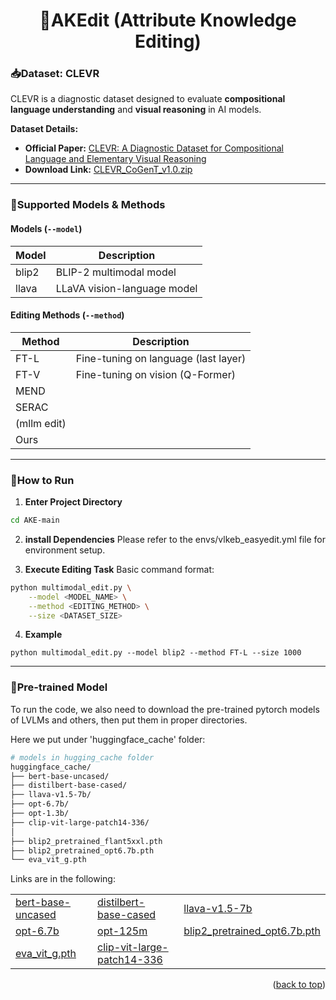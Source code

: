 <h1 align="center">🎇AKEdit (Attribute Knowledge Editing)</h1>


### 📥Dataset: CLEVR
CLEVR is a diagnostic dataset designed to evaluate **compositional language understanding** and **visual reasoning** in AI models.

**Dataset Details:**  
- **Official Paper:** [CLEVR: A Diagnostic Dataset for Compositional Language and Elementary Visual Reasoning](https://cs.stanford.edu/people/jcjohns/clevr/)  
- **Download Link:** [CLEVR_CoGenT_v1.0.zip](https://dl.fbaipublicfiles.com/clevr/CLEVR_CoGenT_v1.0.zip)  

---

### 🤖Supported Models & Methods

#### Models (`--model`)
| Model  | Description                  |
|--------|------------------------------|
| blip2  | BLIP-2 multimodal model      |
| llava  | LLaVA vision-language model  |

#### Editing Methods (`--method`)
| Method | Description                              |
|--------|------------------------------------------|
| FT-L   | Fine-tuning on language (last layer)     |
| FT-V   | Fine-tuning on vision (Q-Former)        |
| MEND   |   |
| SERAC  |  |
| (mllm edit)   |   |
| Ours  |  |

---

### 🚀How to Run

1. **Enter Project Directory**
```bash
cd AKE-main
```
2. **install Dependencies**
Please refer to the envs/vlkeb_easyedit.yml file for environment setup.

3. **Execute Editing Task**
Basic command format:
```bash
python multimodal_edit.py \
    --model <MODEL_NAME> \
    --method <EDITING_METHOD> \
    --size <DATASET_SIZE>
```
4. **Example**
```bach
python multimodal_edit.py --model blip2 --method FT-L --size 1000
```

---

### 🙂Pre-trained Model

To run the code, we also need to download the pre-trained pytorch models of LVLMs and others, then put them in proper directories.

Here we put under 'huggingface_cache' folder:
```bash
# models in hugging_cache folder
huggingface_cache/
├── bert-base-uncased/
├── distilbert-base-cased/
├── llava-v1.5-7b/
├── opt-6.7b/
├── opt-1.3b/
├── clip-vit-large-patch14-336/
│   
├── blip2_pretrained_flant5xxl.pth
├── blip2_pretrained_opt6.7b.pth
└── eva_vit_g.pth
``` 
Links are in the following:
<table>
    <tr>
        <td><a href="https://huggingface.co/google-bert/bert-base-uncased">bert-base-uncased</a></td>
        <td><a href="https://huggingface.co/distilbert/distilbert-base-cased">distilbert-base-cased</a></td>
        <td><a href="https://huggingface.co/liuhaotian/llava-v1.5-7b">llava-v1.5-7b</a></td>
    </tr>
    <tr>
        <td><a href="https://huggingface.co/facebook/opt-6.7b">opt-6.7b</a></td>
        <td><a href="https://huggingface.co/facebook/opt-1.3b">opt-125m</a></td>
        <td><a href="https://storage.googleapis.com/sfr-vision-language-research/LAVIS/models/BLIP2/blip2_pretrained_opt6.7b.pth">blip2_pretrained_opt6.7b.pth</a></td>
    </tr>
    <tr>
        <td><a href="https://storage.googleapis.com/sfr-vision-language-research/LAVIS/models/BLIP2/eva_vit_g.pth">eva_vit_g.pth</a></td>
        <td><a href="https://huggingface.co/openai/clip-vit-large-patch14-336">clip-vit-large-patch14-336</a></td>
        <td></td>
    </tr>
</table>

<p align="right">(<a href="#readme-top">back to top</a>)</p>